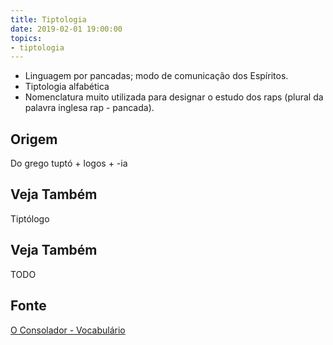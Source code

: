 ```yaml
---
title: Tiptologia
date: 2019-02-01 19:00:00
topics:
- tiptologia
---
```


* Linguagem por pancadas; modo de comunicação dos Espíritos. 
* Tiptologia alfabética
* Nomenclatura muito utilizada para designar o estudo dos raps
(plural da palavra inglesa rap - pancada).

## Origem
Do grego tuptó + logos + -ia

## Veja Também
Tiptólogo

## Veja Também
TODO

## Fonte
[O Consolador - Vocabulário](http://www.oconsolador.com.br/linkfixo/vocabulario/principal.html)

